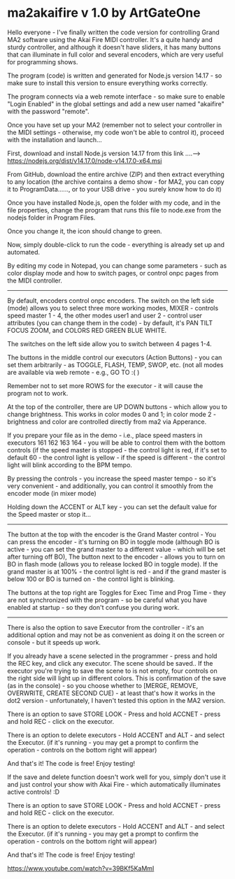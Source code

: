 # ma2akaifire v 1.0 by ArtGateOne


Hello everyone - I've finally written the code version for controlling Grand MA2 software using the Akai Fire MIDI controller. It's a quite handy and sturdy controller, and although it doesn't have sliders, it has many buttons that can illuminate in full color and several encoders, which are very useful for programming shows.

The program (code) is written and generated for Node.js version 14.17 - so make sure to install this version to ensure everything works correctly.

The program connects via a web remote interface - so make sure to enable "Login Enabled" in the global settings and add a new user named "akaifire" with the password "remote".

Once you have set up your MA2 (remember not to select your controller in the MIDI settings - otherwise, my code won't be able to control it), proceed with the installation and launch...

First, download and install Node.js version 14.17 from this link ....--> https://nodejs.org/dist/v14.17.0/node-v14.17.0-x64.msi

From GitHub, download the entire archive (ZIP) and then extract everything to any location (the archive contains a demo show - for MA2, you can copy it to ProgramData......, or to your USB drive - you surely know how to do it)

Once you have installed Node.js, open the folder with my code, and in the file properties, change the program that runs this file to node.exe from the nodejs folder in Program Files.

Once you change it, the icon should change to green.

Now, simply double-click to run the code - everything is already set up and automated.

By editing my code in Notepad, you can change some parameters - such as color display mode and how to switch pages, or control onpc pages from the MIDI controller.

-----

By default, encoders control onpc encoders. The switch on the left side (mode) allows you to select three more working modes, MIXER - controls speed master 1 - 4, the other modes user1 and user 2 - control user attributes (you can change them in the code) - by default, it's PAN TILT FOCUS ZOOM, and COLORS RED GREEN BLUE WHITE.

The switches on the left side allow you to switch between 4 pages 1-4.

The buttons in the middle control our executors (Action Buttons) - you can set them arbitrarily - as TOGGLE, FLASH, TEMP, SWOP, etc. (not all modes are available via web remote - e.g., GO TO :( )

Remember not to set more ROWS for the executor - it will cause the program not to work.

At the top of the controller, there are UP DOWN buttons - which allow you to change brightness. This works in color modes 0 and 1; in color mode 2 - brightness and color are controlled directly from ma2 via Apperance.

If you prepare your file as in the demo - i.e., place speed masters in executors 161 162 163 164 - you will be able to control them with the bottom controls (if the speed master is stopped - the control light is red, if it's set to default 60 - the control light is yellow - if the speed is different - the control light will blink according to the BPM tempo.

By pressing the controls - you increase the speed master tempo - so it's very convenient - and additionally, you can control it smoothly from the encoder mode (in mixer mode)

Holding down the ACCENT or ALT key - you can set the default value for the Speed master or stop it...

-----

The button at the top with the encoder is the Grand Master control - You can press the encoder - it's turning on BO in toggle mode (although BO is active - you can set the grand master to a different value - which will be set after turning off BO), The button next to the encoder - allows you to turn on BO in flash mode (allows you to release locked BO in toggle mode). If the grand master is at 100% - the control light is red - and if the grand master is below 100 or BO is turned on - the control light is blinking.

The buttons at the top right are Toggles for Exec Time and Prog Time - they are not synchronized with the program - so be careful what you have enabled at startup - so they don't confuse you during work.

-----

There is also the option to save Executor from the controller - it's an additional option and may not be as convenient as doing it on the screen or console - but it speeds up work.

If you already have a scene selected in the programmer - press and hold the REC key, and click any executor. The scene should be saved..
If the executor you're trying to save the scene to is not empty, four controls on the right side will light up in different colors. This is confirmation of the save (as in the console) - so you choose whether to [MERGE, REMOVE, OVERWRITE, CREATE SECOND CUE) - at least that's how it works in the dot2 version - unfortunately, I haven't tested this option in the MA2 version.

There is an option to save STORE LOOK - Press and hold ACCNET - press and hold REC - click on the executor.

There is an option to delete executors - Hold ACCENT and ALT - and select the Executor. (if it's running - you may get a prompt to confirm the operation - controls on the bottom right will appear)

And that's it! The code is free! Enjoy testing!


If the save and delete function doesn't work well for you, simply don't use it and just control your show with Akai Fire - which automatically illuminates active controls! :D

There is an option to save STORE LOOK - Press and hold ACCNET - press and hold REC - click on the executor.

There is an option to delete executors - Hold ACCENT and ALT - and select the Executor. (if it's running - you may get a prompt to confirm the operation - controls on the bottom right will appear)

And that's it! The code is free! Enjoy testing!

https://www.youtube.com/watch?v=39BKf5KaMmI
